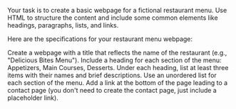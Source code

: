 Your task is to create a basic webpage for a fictional restaurant menu. Use HTML to structure the content and include some common elements like headings, paragraphs, lists, and links.

Here are the specifications for your restaurant menu webpage:

Create a webpage with a title that reflects the name of the restaurant (e.g., "Delicious Bites Menu").
Include a heading for each section of the menu: Appetizers, Main Courses, Desserts.
Under each heading, list at least three items with their names and brief descriptions.
Use an unordered list for each section of the menu.
Add a link at the bottom of the page leading to a contact page (you don't need to create the contact page, just include a placeholder link).
